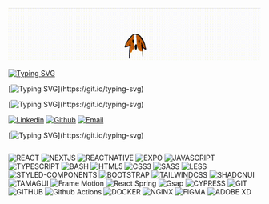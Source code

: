<p align="center">
  <img src="https://raw.githubusercontent.com/nchavchanidze/nchavchanidze/main/yo.gif" alt="Background Image"
  />
</p>

<p  align="center" style="margin: 0 auto; max-width:800px; width:100%;">

[![Typing SVG](https://readme-typing-svg.demolab.com?font=Fira+Code&weight=500&size=36&duration=1800&pause=2200&color=F7F7F7&center=true&repeat=false&multiline=true&random=false&width=800&lines=Hello%2C+I'm+Nikoloz+Tchavtchanidze)](https://git.io/typing-svg)

[![Typing SVG](https://readme-typing-svg.demolab.com?font=Fira+Code&size=11&duration=1500&color=FFFFFF&center=true&multiline=true&repeat=false&random=false&width=800&height=50&lines=Driven+by+a+passion+for+creating+beautiful+and+functional+websites%2C+I'm+a+Front+End+developer+who+is+always+seeking;new+challenges+and+opportunities+to+expand+my+skills.+I+bring+a+creative+and+innovative+approach+to+every+project%2C;constantly+striving+for+excellence+in+every+line+of+code+I+write.)](https://git.io/typing-svg)

</p>

[![Typing SVG](https://readme-typing-svg.demolab.com?font=Fira+Code&weight=500&size=12&duration=1800&pause=2200&color=F7F7F7&center=false&repeat=false&multiline=true&random=false&width=300&height=25&lines=Connect+with+me:)](https://git.io/typing-svg)

[![Linkedin](https://img.shields.io/badge/LinkedIn-0077B5?style=for-the-badge&logo=linkedin&logoColor=white)](https://www.linkedin.com/in/nikoloztchavtchanidze/)
[![Github](https://img.shields.io/badge/GitHub-100000?style=for-the-badge&logo=github&logoColor=white)](https://github.com/nchavchanidze)
[![Email](https://img.shields.io/badge/Email-D14836?style=for-the-badge&logo=gmail&logoColor=white)](mailto:nikolozchavchanidze@gmail.com)

[![Typing SVG](https://readme-typing-svg.demolab.com?font=Fira+Code&weight=500&size=12&duration=1800&pause=2200&color=F7F7F7&center=false&repeat=false&multiline=true&random=false&width=300&height=25&lines=Languages+and+Tools:)](https://git.io/typing-svg)

<div style="display: flex; justify-content: center; align-items: center; flex-wrap: nowrap;">

![REACT](https://img.shields.io/badge/React-20232A?style=for-the-badge&logo=react&logoColor=61DAFB)
![NEXTJS](https://img.shields.io/badge/Next.js-000000?style=for-the-badge&logo=next.js&logoColor=white)
![REACTNATIVE](https://img.shields.io/badge/React_Native-20232A?style=for-the-badge&logo=react&logoColor=61DAFB)
![EXPO](https://img.shields.io/badge/Expo-000020?style=for-the-badge&logo=expo&logoColor=white)
![JAVASCRIPT](https://img.shields.io/badge/JavaScript-F7DF1E?style=for-the-badge&logo=javascript&logoColor=black)
![TYPESCRIPT](https://img.shields.io/badge/TypeScript-007ACC?style=for-the-badge&logo=typescript&logoColor=white)
![BASH](https://img.shields.io/badge/Bash-4EAA25?style=for-the-badge&logo=gnu-bash&logoColor=white)
![HTML5](https://img.shields.io/badge/HTML5-E34F26?style=for-the-badge&logo=html5&logoColor=white)
![CSS3](https://img.shields.io/badge/CSS3-1572B6?style=for-the-badge&logo=css3&logoColor=white)
![SASS](https://img.shields.io/badge/Sass-CC6699?style=for-the-badge&logo=sass&logoColor=white)
![LESS](https://img.shields.io/badge/LESS-1D365D?style=for-the-badge&logo=less&logoColor=white)
![STYLED-COMPONENTS](https://img.shields.io/badge/styled--components-DB7093?style=for-the-badge&logo=styled-components&logoColor=white)
![BOOTSTRAP](https://img.shields.io/badge/Bootstrap-563D7C?style=for-the-badge&logo=bootstrap&logoColor=white)
![TAILWINDCSS](https://img.shields.io/badge/Tailwind_CSS-38B2AC?style=for-the-badge&logo=tailwind-css&logoColor=white)
![SHADCNUI](https://img.shields.io/badge/Shadcnui-000000?style=for-the-badge&logo=shadcnui&logoColor=white)
![TAMAGUI](https://img.shields.io/badge/Tamagui-FF0000?style=for-the-badge&logo=tamagui&logoColor=white)
![Frame Motion](https://img.shields.io/badge/Framer_Motion-0055FF?style=for-the-badge&logo=framer&logoColor=white)
![React Spring](https://img.shields.io/badge/React_Spring-FF6D6D?style=for-the-badge&logo=react&logoColor=white)
![Gsap](https://img.shields.io/badge/GSAP-0AE448?style=for-the-badge&logo=gsap&logoColor=white)
![CYPRESS](https://img.shields.io/badge/Cypress-17202C?style=for-the-badge&logo=cypress&logoColor=white)
![GIT](https://img.shields.io/badge/Git-F05032?style=for-the-badge&logo=git&logoColor=white)
![GITHUB](https://img.shields.io/badge/GitHub-100000?style=for-the-badge&logo=github&logoColor=white)
![Github Actions](https://img.shields.io/badge/Github_Actions-2088FF?style=for-the-badge&logo=github-actions&logoColor=white)
![DOCKER](https://img.shields.io/badge/Docker-2496ED?style=for-the-badge&logo=docker&logoColor=white)
![NGINX](https://img.shields.io/badge/Nginx-009639?style=for-the-badge&logo=nginx&logoColor=white)
![FIGMA](https://img.shields.io/badge/Figma-F24E1E?style=for-the-badge&logo=figma&logoColor=white)
![ADOBE XD](https://img.shields.io/badge/Adobe_XD-FF61F6?style=for-the-badge&logo=adobe-xd&logoColor=white)

</div>
